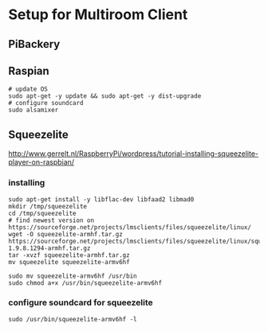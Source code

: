 # Setup for Multiroom Client

## PiBackery

## Raspian

```
# update OS
sudo apt-get -y update && sudo apt-get -y dist-upgrade
# configure soundcard
sudo alsamixer
```

## Squeezelite

http://www.gerrelt.nl/RaspberryPi/wordpress/tutorial-installing-squeezelite-player-on-raspbian/

### installing

```
sudo apt-get install -y libflac-dev libfaad2 libmad0
mkdir /tmp/squeezelite
cd /tmp/squeezelite
# find newest version on https://sourceforge.net/projects/lmsclients/files/squeezelite/linux/
wget -O squeezelite-armhf.tar.gz https://sourceforge.net/projects/lmsclients/files/squeezelite/linux/squeezelite-1.9.8.1294-armhf.tar.gz
tar -xvzf squeezelite-armhf.tar.gz
mv squeezelite squeezelite-armv6hf

sudo mv squeezelite-armv6hf /usr/bin
sudo chmod a+x /usr/bin/squeezelite-armv6hf
```

### configure soundcard for squeezelite

```
sudo /usr/bin/squeezelite-armv6hf -l

```
